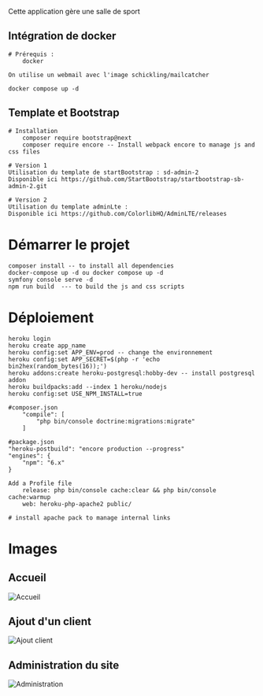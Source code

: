 Cette application gère une salle de sport

## Intégration de docker

    # Prérequis :
        docker

    On utilise un webmail avec l'image schickling/mailcatcher
        
    docker compose up -d
   
## Template et Bootstrap
    # Installation
        composer require bootstrap@next
        composer require encore -- Install webpack encore to manage js and css files

    # Version 1  
    Utilisation du template de startBootstrap : sd-admin-2 
    Disponible ici https://github.com/StartBootstrap/startbootstrap-sb-admin-2.git

    # Version 2
    Utilisation du template adminLte : 
    Disponible ici https://github.com/ColorlibHQ/AdminLTE/releases


# Démarrer le projet

    composer install -- to install all dependencies
    docker-compose up -d ou docker compose up -d
    symfony console serve -d
    npm run build  --- to build the js and css scripts
    
    
# Déploiement
    
    heroku login 
    heroku create app_name
    heroku config:set APP_ENV=prod -- change the environnement
    heroku config:set APP_SECRET=$(php -r 'echo bin2hex(random_bytes(16));')
    heroku addons:create heroku-postgresql:hobby-dev -- install postgresql addon
    heroku buildpacks:add --index 1 heroku/nodejs  
    heroku config:set USE_NPM_INSTALL=true    
    
    #composer.json 
        "compile": [
            "php bin/console doctrine:migrations:migrate"
        ]
        
    #package.json
    "heroku-postbuild": "encore production --progress"
    "engines": {
        "npm": "6.x"
    }
    
    Add a Profile file
        release: php bin/console cache:clear && php bin/console cache:warmup
        web: heroku-php-apache2 public/
        
    # install apache pack to manage internal links

# Images

## Accueil

![Accueil](https://i.postimg.cc/BZjYxVpC/accueil.png)

## Ajout d'un client

![Ajout client](https://i.postimg.cc/vZr5rWCh/reg.png)

## Administration du site

![Administration](https://i.postimg.cc/TwwmvB1N/settings.png)